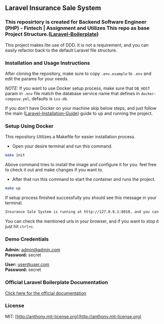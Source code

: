 ## Laravel Insurance Sale System

### This reposirtory is created for Backend Software Engineer (PHP) - Fintech | Assignment and Utilizes This repo as base Project Structure.([Laravel-Boilerplate](https://github.com/rappasoft/laravel-boilerplate))

This project makes lite use of DDD. It is not a requirement, and you can easily refactor back to the default Laravel file structure.

### Installation and Usage Instructions

After cloning the repository, make sure to copy `.env.example` to `.env` and edit the params for your needs.

_NOTE:_ If you want to use Docker setup process, make sure that `DB_HOST` param in `.env` file match the database service name that defines in `docker-compose.yml`, defaults is `iss-db`.

If you don't have Docker on your machine skip below steps, and just follow the main ([Laravel-Installation-Guide](https://laravel.com/docs/8.x/installation)) guide to up and running the project.

### Setup Using Docker

This repository Utilizes a Makefile for easier installation process.

-   Open your desire terminal and run this command.

```bash
make init
```

Above command tries to install the image and configure it for you. feel free to check it out and make changes if you want to.

-   After that run this command to start the container and runs the project.

```bash
make up
```

If setup process finished successfully you should see this message in your terminal.

```bash
Insurance Sale System is running at http://127.0.0.1:8010, and you can check the api documentations at http://127.0.0.1:8010/api/documentation
```

You can check the mentioned urls in your browser, and if you want to stop it just hit `ctrl+c`.

### Demo Credentials

**Admin:** admin@admin.com  
**Password:** secret

**User:** user@user.com  
**Password:** secret

### Official Laravel Boilerplate Documentation

[Click here for the official documentation](http://laravel-boilerplate.com)

### License

MIT: [http://anthony.mit-license.org](http://anthony.mit-license.org)

